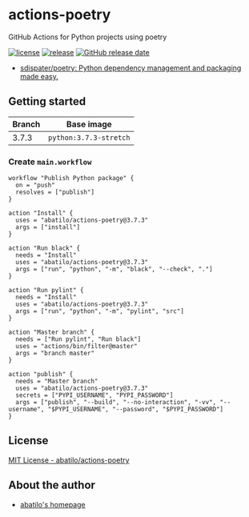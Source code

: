 # actions-poetry
GitHub Actions for Python projects using poetry

[![license](https://img.shields.io/github/license/abatilo/actions-poetry.svg)](https://github.com/abatilo/actions-poetry/blob/master/LICENSE)
[![release](https://img.shields.io/github/release/abatilo/actions-poetry.svg)](https://github.com/abatilo/actions-poetry/releases/latest)
[![GitHub release date](https://img.shields.io/github/release-date/abatilo/actions-poetry.svg)](https://github.com/abatilo/actions-poetry/releases)

- [sdispater/poetry: Python dependency management and packaging made easy.](https://github.com/sdispater/poetry)

## Getting started

| Branch | Base image             |
| ------ | ---------------------- |
| 3.7.3  | `python:3.7.3-stretch`   |

### Create `main.workflow`

```hcl
workflow "Publish Python package" {
  on = "push"
  resolves = ["publish"]
}

action "Install" {
  uses = "abatilo/actions-poetry@3.7.3"
  args = ["install"]
}

action "Run black" {
  needs = "Install"
  uses = "abatilo/actions-poetry@3.7.3"
  args = ["run", "python", "-m", "black", "--check", "."]
}

action "Run pylint" {
  needs = "Install"
  uses = "abatilo/actions-poetry@3.7.3"
  args = ["run", "python", "-m", "pylint", "src"]
}

action "Master branch" {
  needs = ["Run pylint", "Run black"]
  uses = "actions/bin/filter@master"
  args = "branch master"
}

action "publish" {
  needs = "Master branch"
  uses = "abatilo/actions-poetry@3.7.3"
  secrets = ["PYPI_USERNAME", "PYPI_PASSWORD"]
  args = ["publish", "--build", "--no-interaction", "-vv", "--username", "$PYPI_USERNAME", "--password", "$PYPI_PASSWORD"]
}

```

## License

[MIT License - abatilo/actions-poetry]

[MIT License - abatilo/actions-poetry]: https://github.com/abatilo/actions-poetry/blob/master/LICENSE


## About the author

- [abatilo's homepage](https://www.aaronbatilo.dev/)
